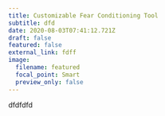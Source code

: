 ```yaml
---
title: Customizable Fear Conditioning Tool
subtitle: dfd
date: 2020-08-03T07:41:12.721Z
draft: false
featured: false
external_link: fdff
image:
  filename: featured
  focal_point: Smart
  preview_only: false
---
```

dfdfdfd